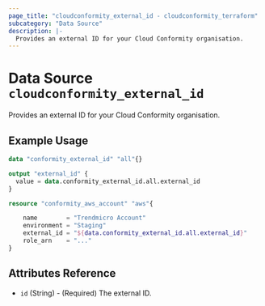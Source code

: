 ```yaml
---
page_title: "cloudconformity_external_id - cloudconformity_terraform"
subcategory: "Data Source"
description: |-
  Provides an external ID for your Cloud Conformity organisation.
---
```


# Data Source `cloudconformity_external_id`

Provides an external ID for your Cloud Conformity organisation.

## Example Usage
```terraform
data "conformity_external_id" "all"{}

output "external_id" {
  value = data.conformity_external_id.all.external_id
}

resource "conformity_aws_account" "aws"{

    name        = "Trendmicro Account"
    environment = "Staging"
    external_id = "${data.conformity_external_id.all.external_id}"
    role_arn    = "..."
}
```

## Attributes Reference

 - `id` (String) - (Required) The external ID.
